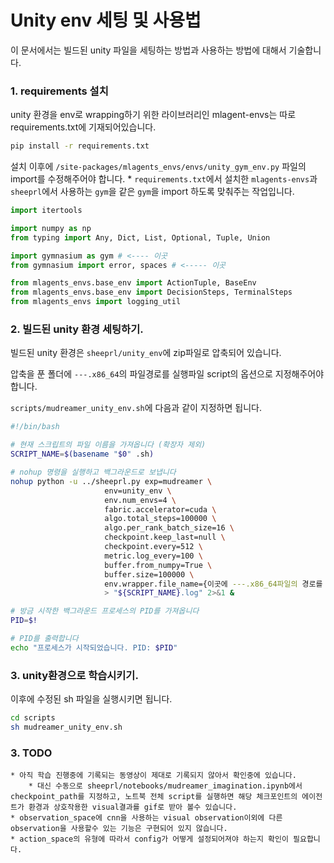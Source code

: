 # Unity env 세팅 및 사용법

이 문서에서는 빌드된 unity 파일을 세팅하는 방법과 사용하는 방법에 대해서 기술합니다. 

### 1. requirements 설치 

unity 환경을 env로 wrapping하기 위한 라이브러리인 mlagent-envs는 따로 requirements.txt에 기재되어있습니다.

```bash
pip install -r requirements.txt
```

설치 이후에 `/site-packages/mlagents_envs/envs/unity_gym_env.py` 파일의 import를 수정해주어야 합니다. 
    * `requirements.txt`에서 설치한 `mlagents-envs`과 `sheeprl`에서 사용하는 `gym`을 같은 `gym`을 import 하도록 맞춰주는 작업입니다.

```python
import itertools

import numpy as np
from typing import Any, Dict, List, Optional, Tuple, Union

import gymnasium as gym # <---- 이곳
from gymnasium import error, spaces # <----- 이곳

from mlagents_envs.base_env import ActionTuple, BaseEnv
from mlagents_envs.base_env import DecisionSteps, TerminalSteps
from mlagents_envs import logging_util
```

### 2. 빌드된 unity 환경 세팅하기.

빌드된 unity 환경은 `sheeprl/unity_env`에 zip파일로 압축되어 있습니다. 

압축을 푼 폴더에 `---.x86_64`의 파일경로를 실행파일 script의 옵션으로 지정해주어야 합니다. 

`scripts/mudreamer_unity_env.sh`에 다음과 같이 지정하면 됩니다. 


```sh
#!/bin/bash

# 현재 스크립트의 파일 이름을 가져옵니다 (확장자 제외)
SCRIPT_NAME=$(basename "$0" .sh)

# nohup 명령을 실행하고 백그라운드로 보냅니다
nohup python -u ../sheeprl.py exp=mudreamer \
                     env=unity_env \
                     env.num_envs=4 \
                     fabric.accelerator=cuda \
                     algo.total_steps=100000 \
                     algo.per_rank_batch_size=16 \
                     checkpoint.keep_last=null \
                     checkpoint.every=512 \
                     metric.log_every=100 \
                     buffer.from_numpy=True \
                     buffer.size=100000 \
                     env.wrapper.file_name={이곳에 ---.x86_64파일의 경로를 기재하면 됩니다.} \
                     > "${SCRIPT_NAME}.log" 2>&1 &

# 방금 시작한 백그라운드 프로세스의 PID를 가져옵니다
PID=$!

# PID를 출력합니다
echo "프로세스가 시작되었습니다. PID: $PID"
```


### 3. unity환경으로 학습시키기.

이후에 수정된 sh 파일을 실행시키면 됩니다.

```bash
cd scripts
sh mudreamer_unity_env.sh
```

### 3. TODO

    * 아직 학습 진행중에 기록되는 동영상이 제대로 기록되지 않아서 확인중에 있습니다. 
        * 대신 수동으로 sheeprl/notebooks/mudreamer_imagination.ipynb에서 checkpoint_path를 지정하고, 노트북 전체 script를 실행하면 해당 체크포인트의 에이전트가 환경과 상호작용한 visual결과를 gif로 받아 볼수 있습니다.
    * observation_space에 cnn을 사용하는 visual observation이외에 다른 observation을 사용할수 있는 기능은 구현되어 있지 않습니다. 
    * action_space의 유형에 따라서 config가 어떻게 설정되어져야 하는지 확인이 필요합니다. 